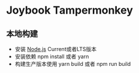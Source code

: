 # Joybook Tampermonkey

## 本地构建
- 安装 [Node.js](https://nodejs.org) Current或者LTS版本
- 安装依赖 npm install 或者 yarn
- 构建生产版本使用 yarn build 或者 npm run build
